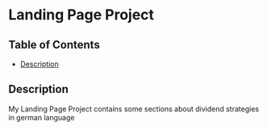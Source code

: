 # Landing Page Project

## Table of Contents

* [Description](#Description)

## Description

My Landing Page Project contains some sections about dividend strategies in german language
